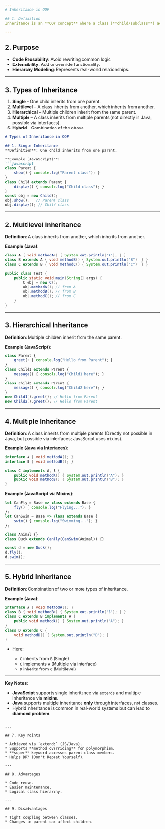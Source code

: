 ```yaml
---
# Inheritance in OOP

## 1. Definition
Inheritance is an **OOP concept** where a class (**child/subclass**) acquires properties and behaviors from another class (**parent/superclass**).

---
```


## 2. Purpose
- **Code Reusability**: Avoid rewriting common logic.
- **Extensibility**: Add or override functionality.
- **Hierarchy Modeling**: Represents real-world relationships.

---

## 3. Types of Inheritance
1. **Single** – One child inherits from one parent.
2. **Multilevel** – A class inherits from another, which inherits from another.
3. **Hierarchical** – Multiple children inherit from the same parent.
4. **Multiple** – A class inherits from multiple parents (not directly in Java, possible via interfaces).
5. **Hybrid** – Combination of the above.


````markdown
# Types of Inheritance in OOP

## 1. Single Inheritance
**Definition**: One child inherits from one parent.

**Example (JavaScript)**:
```javascript
class Parent {
    show() { console.log("Parent class"); }
}
class Child extends Parent {
    display() { console.log("Child class"); }
}
const obj = new Child();
obj.show();   // Parent class
obj.display(); // Child class
````

---

## 2. Multilevel Inheritance

**Definition**: A class inherits from another, which inherits from another.

**Example (Java)**:

```java
class A { void methodA() { System.out.println("A"); } }
class B extends A { void methodB() { System.out.println("B"); } }
class C extends B { void methodC() { System.out.println("C"); } }

public class Test {
    public static void main(String[] args) {
        C obj = new C();
        obj.methodA(); // from A
        obj.methodB(); // from B
        obj.methodC(); // from C
    }
}
```

---

## 3. Hierarchical Inheritance

**Definition**: Multiple children inherit from the same parent.

**Example (JavaScript)**:

```javascript
class Parent {
    greet() { console.log("Hello from Parent"); }
}
class Child1 extends Parent {
    message() { console.log("Child1 here"); }
}
class Child2 extends Parent {
    message() { console.log("Child2 here"); }
}
new Child1().greet(); // Hello from Parent
new Child2().greet(); // Hello from Parent
```

---

## 4. Multiple Inheritance

**Definition**: A class inherits from multiple parents (Directly not possible in Java, but possible via interfaces; JavaScript uses mixins).

**Example (Java via Interfaces)**:

```java
interface A { void methodA(); }
interface B { void methodB(); }

class C implements A, B {
    public void methodA() { System.out.println("A"); }
    public void methodB() { System.out.println("B"); }
}
```

**Example (JavaScript via Mixins)**:

```javascript
let CanFly = Base => class extends Base {
    fly() { console.log("Flying..."); }
};
let CanSwim = Base => class extends Base {
    swim() { console.log("Swimming..."); }
};

class Animal {}
class Duck extends CanFly(CanSwim(Animal)) {}

const d = new Duck();
d.fly();
d.swim();
```

---

## 5. Hybrid Inheritance

**Definition**: Combination of two or more types of inheritance.

**Example (Java)**:

```java
interface A { void methodA(); }
class B { void methodB() { System.out.println("B"); } }
class C extends B implements A {
    public void methodA() { System.out.println("A"); }
}
class D extends C {
    void methodD() { System.out.println("D"); }
}
```

* Here:

  * `C` inherits from `B` (Single)
  * `C` implements `A` (Multiple via interface)
  * `D` inherits from `C` (Multilevel)

---

**Key Notes**:

* **JavaScript** supports single inheritance via `extends` and multiple inheritance via **mixins**.
* **Java** supports multiple inheritance **only** through interfaces, not classes.
* Hybrid inheritance is common in real-world systems but can lead to **diamond problem**.


```

---

## 7. Key Points

* Achieved via `extends` (JS/Java).
* Supports **method overriding** for polymorphism.
* **super** keyword accesses parent class members.
* Helps DRY (Don't Repeat Yourself).

---

## 8. Advantages

* Code reuse.
* Easier maintenance.
* Logical class hierarchy.

---

## 9. Disadvantages

* Tight coupling between classes.
* Changes in parent can affect children.

```


